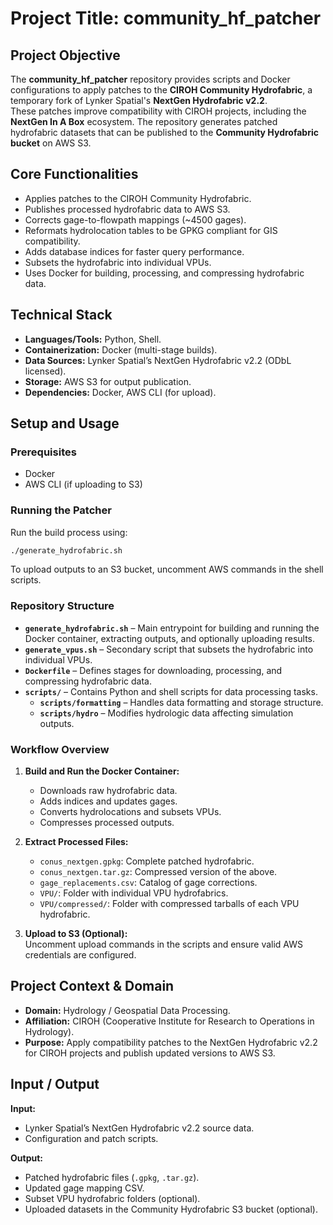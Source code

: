 # Project Title: **community_hf_patcher**

## Project Objective  
The **community_hf_patcher** repository provides scripts and Docker configurations to apply patches to the **CIROH Community Hydrofabric**, a temporary fork of Lynker Spatial's **NextGen Hydrofabric v2.2**.  
These patches improve compatibility with CIROH projects, including the **NextGen In A Box** ecosystem. The repository generates patched hydrofabric datasets that can be published to the **Community Hydrofabric bucket** on AWS S3.

## Core Functionalities  
- Applies patches to the CIROH Community Hydrofabric.  
- Publishes processed hydrofabric data to AWS S3.  
- Corrects gage-to-flowpath mappings (~4500 gages).  
- Reformats hydrolocation tables to be GPKG compliant for GIS compatibility.  
- Adds database indices for faster query performance.  
- Subsets the hydrofabric into individual VPUs.  
- Uses Docker for building, processing, and compressing hydrofabric data.  

## Technical Stack  
- **Languages/Tools:** Python, Shell.  
- **Containerization:** Docker (multi-stage builds).  
- **Data Sources:** Lynker Spatial’s NextGen Hydrofabric v2.2 (ODbL licensed).  
- **Storage:** AWS S3 for output publication.  
- **Dependencies:** Docker, AWS CLI (for upload).  

## Setup and Usage  
### Prerequisites  
- Docker  
- AWS CLI (if uploading to S3)  

### Running the Patcher  
Run the build process using:  
```bash
./generate_hydrofabric.sh
```  
To upload outputs to an S3 bucket, uncomment AWS commands in the shell scripts.

### Repository Structure  
- **`generate_hydrofabric.sh`** – Main entrypoint for building and running the Docker container, extracting outputs, and optionally uploading results.  
- **`generate_vpus.sh`** – Secondary script that subsets the hydrofabric into individual VPUs.  
- **`Dockerfile`** – Defines stages for downloading, processing, and compressing hydrofabric data.  
- **`scripts/`** – Contains Python and shell scripts for data processing tasks.  
  - **`scripts/formatting`** – Handles data formatting and storage structure.  
  - **`scripts/hydro`** – Modifies hydrologic data affecting simulation outputs.  

### Workflow Overview  
1. **Build and Run the Docker Container:**  
   - Downloads raw hydrofabric data.  
   - Adds indices and updates gages.  
   - Converts hydrolocations and subsets VPUs.  
   - Compresses processed outputs.  

2. **Extract Processed Files:**  
   - `conus_nextgen.gpkg`: Complete patched hydrofabric.  
   - `conus_nextgen.tar.gz`: Compressed version of the above.  
   - `gage_replacements.csv`: Catalog of gage corrections.  
   - `VPU/`: Folder with individual VPU hydrofabrics.  
   - `VPU/compressed/`: Folder with compressed tarballs of each VPU hydrofabric.  

3. **Upload to S3 (Optional):**  
   Uncomment upload commands in the scripts and ensure valid AWS credentials are configured.  

## Project Context & Domain  
- **Domain:** Hydrology / Geospatial Data Processing.  
- **Affiliation:** CIROH (Cooperative Institute for Research to Operations in Hydrology).  
- **Purpose:** Apply compatibility patches to the NextGen Hydrofabric v2.2 for CIROH projects and publish updated versions to AWS S3.  

## Input / Output  
**Input:**  
- Lynker Spatial’s NextGen Hydrofabric v2.2 source data.  
- Configuration and patch scripts.  

**Output:**  
- Patched hydrofabric files (`.gpkg`, `.tar.gz`).  
- Updated gage mapping CSV.  
- Subset VPU hydrofabric folders (optional).  
- Uploaded datasets in the Community Hydrofabric S3 bucket (optional).  
